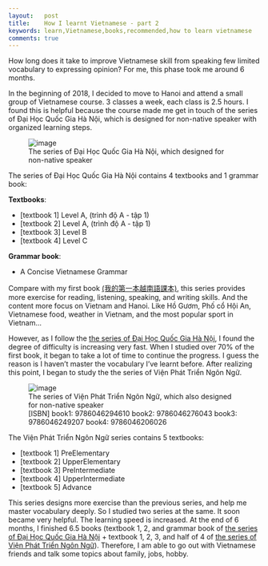 ```yaml
---
layout:   post
title:    How I learnt Vietnamese - part 2
keywords: learn,Vietnamese,books,recommended,how to learn vietnamese
comments: true
---
```

How long does it take to improve Vietnamese skill from speaking few limited vocabulary to expressing opinion? For me, this phase took me around 6 months.

In the beginning of 2018, I decided to move to Hanoi and attend a small group of Vietnamese course. 3 classes a week, each class is 2.5 hours. I found this is helpful because the course made me get in touch of the series of Đại Học Quốc Gia Hà Nội, which is designed for non-native speaker with organized learning steps.

<a id="the-series-of-dai-hoc-quoc-gia-hanoi"></a>
<figure>
  <div class="thumbnail">
    <img src="{{ site.baseurl }}/assets/images/vietnamese-book-dai-hoc-quoc-gia-hanoi.png" alt="image">
  </div>
  <figcaption>The series of Đại Học Quốc Gia Hà Nội, which designed for non-native speaker</figcaption>
</figure>

The series of Đại Học Quốc Gia Hà Nội contains 4 textbooks and 1 grammar book:

**Textbooks**:
* [textbook 1] Level A, (trình độ A - tập 1)
* [textbook 2] Level A, (trình độ A - tập 1)
* [textbook 3] Level B
* [textbook 4] Level C

**Grammar book**:
  * A Concise Vietnamese Grammar

Compare with my first book <a href="{{ site.baseurl }}/2018/07/03/how-i-learnt-vietnamese.html" target="_blank">(我的第一本越南語課本)</a>, this series provides more exercise for reading, listening, speaking, and writing skills. And the content more focus on Vietnam and Hanoi. Like Hồ Gươm, Phố cổ Hội An, Vietnamese food, weather in Vietnam, and the most popular sport in Vietnam...

However, as I follow the <a href="#the-series-of-dai-hoc-quoc-gia-hanoi">the series of Đại Học Quốc Gia Hà Nội</a>, I found the degree of difficulty is increasing very fast. When I studied over 70% of the first book, it began to take a lot of time to continue the progress. I guess the reason is I haven’t master the vocabulary I’ve learnt before. After realizing this point, I began to study the the series of Viện Phát Triển Ngôn Ngữ.

<a id="the-series-of-viet-phat-trien-ngon-ngu"></a>
<figure>
  <div class="thumbnail">
    <img src="{{ site.baseurl }}/assets/images/vietnamese-book-vien-phat-trien-ngon-ngu.png" alt="image">
  </div>
  <figcaption>The series of Viện Phát Triển Ngôn Ngữ, which also designed for non-native speaker</figcaption>
  <figcaption>[ISBN]
book1: 9786046294610<meta itemprop='bookID' content='isbn:9786046294610'/>
book2: 9786046276043<meta itemprop='bookID' content='isbn:9786046276043'/>
book3: 9786046249207<meta itemprop='bookID' content='isbn:9786046249207'/>
book4: 9786046206026<meta itemprop='bookID' content='isbn:9786046206026'/>
  </figcaption>
</figure>


The Viện Phát Triển Ngôn Ngữ series contains 5 textbooks:

* [textbook 1] PreElementary
* [textbook 2] UpperElementary
* [textbook 3] PreIntermediate
* [textbook 4] UpperIntermediate
* [textbook 5] Advance

This series designs more exercise than the previous series, and help me master vocabulary deeply. So I studied two series at the same. It soon became very helpful. The learning speed is increased. At the end of 6 months, I finished 6.5 books (textbook 1, 2, and grammar book of <a href="#the-series-of-dai-hoc-quoc-gia-hanoi">the series of Đại Học Quốc Gia Hà Nội</a> + textbook 1, 2, 3, and half of 4 of <a href="#the-series-of-viet-phat-trien-ngon-ngu">the series of Viện Phát Triển Ngôn Ngữ</a>). Therefore, I am able to go out with Vietnamese friends and talk some topics about family, jobs, hobby.